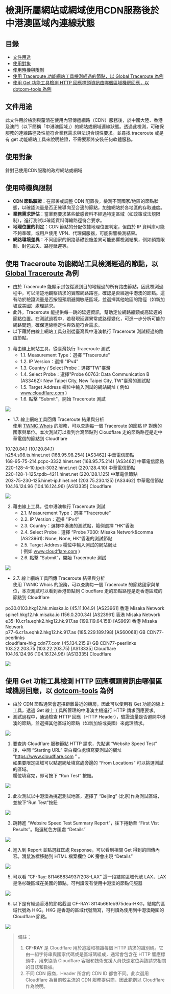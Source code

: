 # 檢測所屬網站或網域使用CDN服務後於中港澳區域內連線狀態

## 目錄

  - [文件用途](#文件用途)
  - [使用對象](#使用對象)
  - [使用時機與限制](#使用時機與限制)
  - [使用 Traceroute 功能網站工具檢測經過的節點，以 Global Traceroute 為例](#使用-traceroute-功能網站工具檢測經過的節點以-global-traceroute-為例)
  - [使用 Get 功能工具檢測 HTTP 回應標頭資訊由哪個區域機房回應，以 dotcom-tools 為例](#使用-get-功能工具檢測-http-回應標頭資訊由哪個區域機房回應以-dotcom-tools-為例)

## 文件用途

此文件用於檢測與釐清在使用內容傳遞網路（CDN）服務後，於中國大陸、香港及澳門（以下簡稱「中港澳區域」）的網站或網域連線狀態。透過此檢測，可確保服務的連線路徑及性能符合業務需求與法規合規性要求。並尋找 traceroute 或是有 get 功能網站工具來說明驗證，不需要額外安裝任何軟體服務。

## 使用對象

針對已使用CDN服務的政府網站或網域

## 使用時機與限制

- **CDN 節點驗證**：在部署或調整 CDN 配置後，檢測不同國家/地區的節點狀態，以確認流量是否正確導向至合適的節點，加強網站於各地區的存取速度。
- **業務需求評估**：當業務要求某些敏感資料不經過特定區域（如政策或法規限制），進行測試以確認資料傳輸路徑符合要求。
- **地理位置的判定**：CDN 節點的分配依據地理位置判定，但由於 IP 資料庫可能不夠準確，或用戶使用 VPN、代理伺服器，可能影響檢測結果。
- **網路環境差異**：不同國家的網路基礎設施差異可能影響檢測結果，例如頻寬限制、封包丟失、路徑延遲等。

## 使用 Traceroute 功能網站工具檢測經過的節點，以 [Global Traceroute](https://www.globaltraceroute.com/) 為例

- 由於 Traceroute 能顯示封包從源到目的地經過的所有路由節點，因此檢測過程中，可以清楚地觀察請求的實際網路路徑，確認是否經過中港澳的節點。這有助於驗證流量是否按照預期避開敏感區域，並選擇其他地區的路徑（如新加坡或美國）處理請求。
- 此外，Traceroute 能提供每一跳的延遲資訊，幫助定位網路瓶頸或高延遲的節點位置。在測試過程中，若發現延遲異常或路徑變化，可進一步分析可能的網路問題，確保連線穩定性與效能符合需求。
- 以下藉將由線上網站工具分別從臺灣與中港澳執行 Traceroute 測試經過的路由節點。

1. 藉由線上網站工具，從臺灣執行 Traceroute 測試
    - 1.1. Measurement Type：選擇 "Traceroute"
    - 1.2. IP Version：選擇 "IPv4"
    - 1.3. Country / Select Probe：選擇"TW"臺灣
    - 1.4. Select Probe：選擇"Probe 60763: Data Communication B (AS3462): New Taipei City, New Taipei City, TW"臺灣的測試點
    - 1.5. Target Address 欄位中輸入測試的網站網址 ( 例如 www.cloudflare.com )
    - 1.6. 點擊 "Submit"，開始 Traceroute 測試

![](./img/traceroute-01.png)

 - 1.7. 線上網站工具回傳 Traceroute 結果與分析  
使用 [TWNIC Whois](https://www.twnic.tw/whois_n.php) 的服務，可以查詢每一個 Traceroute 的節點 IP 對應的國家與單位。本次測試可以看到台灣節點到 Cloudflare 走的節點路徑是走中華電信的節點到 Cloudflare  

10.120.84.1 (10.120.84.1)  
h254.s98.ts.hinet.net (168.95.98.254) [AS3462] 中華電信節點  
168-95-75-214.pcpc-3332.hinet.net (168.95.75.214) [AS3462] 中華電信節點  
220-128-4-10.tpdt-3032.hinet.net (220.128.4.10) 中華電信節點  
220-128-1-125.tpdb-4211.hinet.net (220.128.1.125) 中華電信節點  
203-75-230-125.hinet-ip.hinet.net (203.75.230.125) [AS3462] 中華電信節點  
104.16.124.96 (104.16.124.96) [AS13335] Cloudflare  

![](./img/traceroute-02.png)

2. 藉由線上工具，從中港澳執行 Traceroute 測試
    - 2.1. Measurement Type：選擇 “Traceroute”
    - 2.2. IP Version：選擇 “IPv4”
    - 2.3. Country：選擇中港澳的測試點，範例選擇 “HK”香港
    - 2.4. Select Probe：選擇 “Probe 7030: Misaka Network&amp;comma (AS23961): None, None, HK”香港的測試節點
    - 2.5. Target Address 欄位中輸入測試的網站網址  
( 例如 www.cloudflare.com )  
    - 2.6. 點擊 “Submit”，開始 Traceroute 測試

![](./img/traceroute-03.png)

 - 2.7. 線上網站工具回傳 Traceroute 結果與分析  
使用 TWNIC Whois 的服務，可以查詢每一個 Traceroute 的節點國家與單位，本次測試可以看到香港節點到 Cloudflare 走的節點路徑是走香港區域的節點到 Cloudflare  

po30.0103.hkg12.hk.misaka.io (45.11.104.9) [AS23961] 香港 Misaka Network  
spine1.hkg12.hk.misaka.io (156.0.200.34) [AS23961] 香港 Misaka Network  
e35-10.cr1a.eqhk2.hkg12.hk.917.as (199.119.64.158) [AS969] 香港 Misaka Network  
p77-6.cr1a.eqhk2.hkg12.hk.917.as (185.229.189.198) [AS60068] GB CDN77-peerlinks  
cloudflare-hkg.cdn77.com (45.134.215.9) GB CDN77-peerlinks  
103.22.203.75 (103.22.203.75) [AS13335] Cloudflare  
104.16.124.96 (104.16.124.96) [AS13335] Cloudflare  

![](./img/traceroute-04.png)

## 使用 Get 功能工具檢測 HTTP 回應標頭資訊由哪個區域機房回應，以 [dotcom-tools](https://www.dotcom-tools.com/) 為例

- 由於 CDN 節點通常會選擇距離最近的機房，因此可以使用有 Get 功能的線上工具，透過 Get 線上工具所管理的中港澳主機進行 HTTP 請求回應要求。
- 測試過程中，通過檢查 HTTP 回應（HTTP Header），驗證流量是否避開中港澳的節點，並選擇其他區域的節點（如新加坡或美國）來處理請求。

![](./img/dotcom-tool-01.png)

1. 要查詢 Cloudflare 服務節點 HTTP 請求，先點選 “Website Speed Test” 後，中間 “Starting URL” 空白欄位處填寫要測試的網址    “https://www.cloudflare.com ” 。  
如果要限定區域可以點選網址填寫處旁邊的 “From Locations” 可以挑選測試的區域。  
欄位填寫完，即可按下 “Run Test” 按鈕。  

![](./img/dotcom-tool-02.png)

2. 此次測試以中港澳為挑選測試地區，選擇了 “Beijing” (北京)作為測試區域，並按下“Run Test”按鈕

![](./img/dotcom-tool-03.png)

3. 跳轉進 “Websire Speed Test Summary Report”，往下捲動至 “First Vist Results”。點選紅色方匡處 “Details”

![](./img/dotcom-tool-04.png)

4. 進入到 Report 並點選紅匡處 Response，可以看到相關 Get 得到的回傳內容。滑鼠游標移動到 HTML 檔案欄位 OK 旁會出現  “Details”

![](./img/dotcom-tool-05.png)

5. 可以看 “CF-Ray: 8f1468834937f208-LAX” 這一段結尾區域代號 LAX，LAX 是洛杉磯區域在美國的節點。可判讀沒有使用中港澳的節點伺服器

![](./img/dotcom-tool-06.png)

6. 以下是有經過香港的節點截圖 CF-RAY: 8f14b66feb975dea-HKG，結尾的區域代號為 HKG。HKG 是香港的區域代號簡寫，可判讀為使用到中港澳範圍的 Cloudflare 節點。

![](./img/dotcom-tool-07.png)

>
> 備註：
>  1. **CF-RAY** 是 Cloudflare 用於追蹤和標識每個 HTTP 請求的識別碼。它由一組字符串與國家代碼或是區域碼組成，通常會包含在 HTTP 響應標頭中，用來協助 Cloudflare 客服和技術支援人員快速定位與該請求相關的日誌和數據。
>  2. 不同 CDN 廠商，Header 所含的 CDN ID 都會不同。此次選用 Cloudflare 為目前較主流的 CDN 服務提供商，因此範例以 Cloudflare 作為說明。
>

